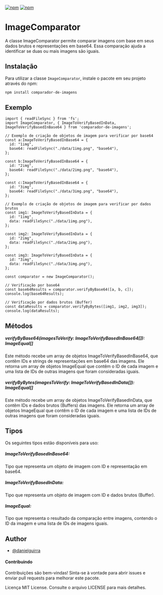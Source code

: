 [![npm](https://img.shields.io/npm/v/comparador-de-imagens.svg)](https://www.npmjs.com/package/comparador-de-imagens)
[![npm](https://img.shields.io/npm/dt/comparador-de-imagens.svg)](https://www.npmjs.com/package/comparador-de-imagens)

# ImageComparator

A classe ImageComparator permite comparar imagens com base em seus dados brutos e representações em base64. Essa comparação ajuda a identificar se duas ou mais imagens são iguais.

## Instalação

Para utilizar a classe `ImageComparator`, instale o pacote em seu projeto através do npm:

```bash
npm install comparador-de-imagens
```

## Exemplo

```TS
import { readFileSync } from 'fs';
import ImageComparator, { ImageToVerifyBasedInData, ImageToVerifyBasedInBase64 } from 'comparador-de-imagens';

// Exemplo de criação de objetos de imagem para verificar por base64
const a:ImageToVerifyBasedInBase64 = {
  id: "1img",
  base64: readFileSync("./data/1img.png", "base64"),
};

const b:ImageToVerifyBasedInBase64 = {
  id: "2img",
  base64: readFileSync("./data/2img.png", "base64"),
};

const c:ImageToVerifyBasedInBase64 = {
  id: "3img",
  base64: readFileSync("./data/3img.png", "base64"),
};

// Exemplo de criação de objetos de imagem para verificar por dados brutos
const img1: ImageToVerifyBasedInData = {
  id: "1img",
  data: readFileSync("./data/1img.png"),
};

const img2: ImageToVerifyBasedInData = {
  id: "2img",
  data: readFileSync("./data/2img.png"),
};

const img3: ImageToVerifyBasedInData = {
  id: "3img",
  data: readFileSync("./data/3img.png"),
};

const comparator = new ImageComparator();

// Verificação por base64
const base64Results = comparator.verifyByBase64([a, b, c]);
console.log(base64Results);

// Verificação por dados brutos (Buffer)
const dataResults = comparator.verifyByBytes([img1, img2, img3]);
console.log(dataResults);

```

## Métodos

##### verifyByBase64(imagesToVerify: ImageToVerifyBasedInBase64[]): ImageEqual[]

Este método recebe um array de objetos ImageToVerifyBasedInBase64, que contêm IDs e strings de representações em base64 das imagens. Ele retorna um array de objetos ImageEqual que contêm o ID de cada imagem e uma lista de IDs de outras imagens que foram consideradas iguais.

##### verifyByBytes(imagesToVerify: ImageToVerifyBasedInData[]): ImageEqual[]

Este método recebe um array de objetos ImageToVerifyBasedInData, que contêm IDs e dados brutos (Buffers) das imagens. Ele retorna um array de objetos ImageEqual que contêm o ID de cada imagem e uma lista de IDs de outras imagens que foram consideradas iguais.

## Tipos

Os seguintes tipos estão disponíveis para uso:

##### ImageToVerifyBasedInBase64:

Tipo que representa um objeto de imagem com ID e representação em base64.

##### ImageToVerifyBasedInData:

Tipo que representa um objeto de imagem com ID e dados brutos (Buffer).

##### ImageEqual:

Tipo que representa o resultado da comparação entre imagens, contendo o ID da imagem e uma lista de IDs de imagens iguais.

## Author

- [@danielguirra](https://www.github.com/danielguirra)

#### Contribuindo

Contribuições são bem-vindas! Sinta-se à vontade para abrir issues e enviar pull requests para melhorar este pacote.

Licença
MIT License. Consulte o arquivo LICENSE para mais detalhes.
